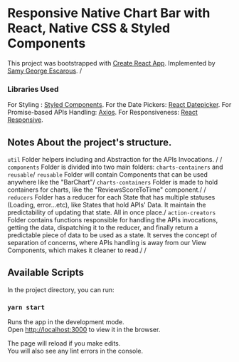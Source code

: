 # Responsive Native Chart Bar with React, Native CSS & Styled Components

This project was bootstrapped with [Create React App](https://github.com/facebook/create-react-app).
Implemented by [Samy George Escarous](https://github.com/samyiskarous).
/

### Libraries Used
For Styling : [Styled Components](https://github.com/styled-components/styled-components).
For the Date Pickers: [React Datepicker](https://www.npmjs.com/package/react-datepicker).
For Promise-based APIs Handling: [Axios](https://github.com/axios/axios).
For Responsiveness: [React Responsive](https://www.npmjs.com/package/react-responsive).

## Notes About the project's structure.

`util` Folder helpers including and Abstraction for the APIs Invocations.
/
/
`components` Folder is divided into two main folders: `charts-containers` and `reusable`/
`reusable` Folder will contain Components that can be used anywhere like the "BarChart"/
`charts-containers` Folder is made to hold containers for charts, like the "ReviewsScoreToTime" component./
/
`reducers` Folder has a reducer for each State that has multiple statuses (Loading, error...etc), like States that hold APIs' Data. It maintain the predictability of updating that state. All in once place./
`action-creators` Folder contains functions responsible for handling the APIs invocations, getting the data, dispatching it to the reducer, and finally return a predictable piece of data to be used as a state. It serves the concept of separation of concerns, where APIs handling is away from our View Components, which makes it cleaner to read./
/
  

## Available Scripts

In the project directory, you can run:

### `yarn start`

Runs the app in the development mode.\
Open [http://localhost:3000](http://localhost:3000) to view it in the browser.

The page will reload if you make edits.\
You will also see any lint errors in the console.
